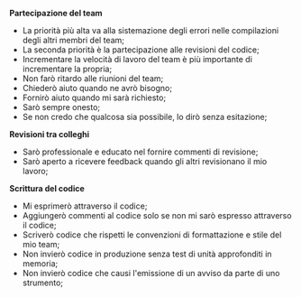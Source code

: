 **Partecipazione del team**
- La priorità più alta va alla sistemazione degli errori nelle compilazioni degli altri membri del team;
- La seconda priorità è la partecipazione alle revisioni del codice;
- Incrementare la velocità di lavoro del team è più importante di incrementare la propria;
- Non farò ritardo alle riunioni del team;
- Chiederò aiuto quando ne avrò bisogno;
- Fornirò aiuto quando mi sarà richiesto;
- Sarò sempre onesto;
- Se non credo che qualcosa sia possibile, lo dirò senza esitazione;

**Revisioni tra colleghi**
- Sarò professionale e educato nel fornire commenti di revisione;
- Sarò aperto a ricevere feedback quando gli altri revisionano il mio lavoro;

**Scrittura del codice**
- Mi esprimerò attraverso il codice;
- Aggiungerò commenti al codice solo se non mi sarò espresso attraverso il codice;
- Scriverò codice che rispetti le convenzioni di formattazione e stile del mio team;
- Non invierò codice in produzione senza test di unità approfonditi in memoria;
- Non invierò codice che causi l'emissione di un avviso da parte di uno strumento;
